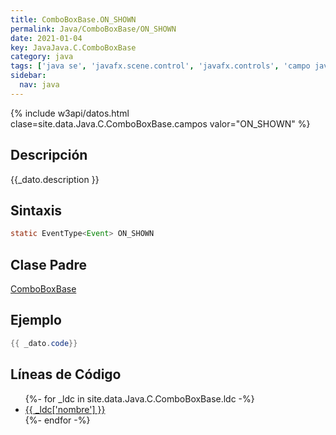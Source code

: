 ```yaml
---
title: ComboBoxBase.ON_SHOWN
permalink: Java/ComboBoxBase/ON_SHOWN
date: 2021-01-04
key: JavaJava.C.ComboBoxBase
category: java
tags: ['java se', 'javafx.scene.control', 'javafx.controls', 'campo java', 'JavaFX 2.1']
sidebar: 
  nav: java
---
```


{% include w3api/datos.html clase=site.data.Java.C.ComboBoxBase.campos valor="ON_SHOWN" %}

## Descripción
{{_dato.description }}

## Sintaxis
~~~java
static EventType<Event> ON_SHOWN
~~~

## Clase Padre
[ComboBoxBase](/Java/ComboBoxBase/)

## Ejemplo
~~~java
{{ _dato.code}}
~~~

## Líneas de Código
<ul>
{%- for _ldc in site.data.Java.C.ComboBoxBase.ldc -%}
   <li>
       <a href="{{_ldc['url'] }}">{{ _ldc['nombre'] }}</a>
   </li>
{%- endfor -%}
</ul>
